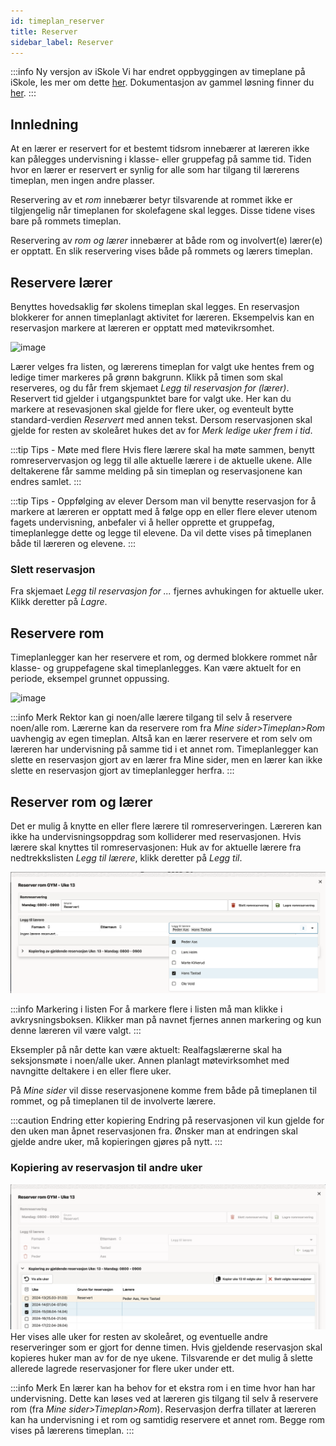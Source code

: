 ```yaml
---
id: timeplan_reserver
title: Reserver
sidebar_label: Reserver
---
```


:::info Ny versjon av iSkole
Vi har endret oppbyggingen av timeplane på iSkole, les mer om dette [her](https://dokumentasjon.iskole.net/blog/timeplan). Dokumentasjon av gammel løsning finner du [her](https://dokumentasjon.iskole.net/docs/timeplan_reserver_old). 
:::

## Innledning
At en lærer er  reservert for et bestemt tidsrom innebærer at læreren ikke kan pålegges undervisning i klasse- eller gruppefag på samme tid. Tiden hvor 
en lærer er reservert er synlig for alle som har tilgang til lærerens timeplan, men ingen andre plasser.

Reservering av et _rom_ innebærer betyr tilsvarende at rommet ikke er tilgjengelig når timeplanen for skolefagene skal legges. Disse tidene vises bare på rommets timeplan.

Reservering av _rom og lærer_ innebærer at både rom og involvert(e) lærer(e) er opptatt. En slik reservering vises både på rommets og lærers timeplan.

## Reservere lærer
Benyttes hovedsaklig før skolens timeplan skal legges. En reservasjon blokkerer for annen timeplanlagt aktivitet for læreren. Eksempelvis kan en reservasjon markere at læreren er opptatt med møtevikrsomhet.

![image](https://github.com/user-attachments/assets/faa8b3bc-18ce-4ffe-a4db-6092ba682c84)

Lærer velges fra listen, og lærerens timeplan for valgt uke hentes frem og ledige timer markeres på grønn bakgrunn. Klikk på timen som skal reserveres, og du får frem skjemaet _Legg til reservasjon for (lærer)_. Reservert tid gjelder i utgangspunktet bare for valgt uke. Her kan du markere at resevasjonen skal gjelde for flere uker, og eventeult bytte standard-verdien _Reservert_ med annen tekst. Dersom reservasjonen skal gjelde for resten av skoleåret hukes det av for _Merk ledige uker frem i tid_. 

:::tip Tips - Møte med flere
Hvis flere lærere skal ha møte sammen, benytt romreservervasjon og legg til alle aktuelle lærere i de aktuelle ukene. Alle deltakerene får samme melding på sin timeplan og reservasjonene kan endres samlet.
:::

:::tip Tips - Oppfølging av elever
Dersom man vil benytte reservasjon for å markere at læreren er opptatt med å følge opp en eller flere elever utenom fagets undervisning, anbefaler vi å heller opprette et gruppefag, timeplanlegge dette og legge til elevene. Da vil dette vises på timeplanen både til læreren og elevene.
:::

### Slett reservasjon
Fra skjemaet _Legg til reservasjon for ..._ fjernes avhukingen for aktuelle uker. Klikk deretter på _Lagre_.

## Reservere rom 
Timeplanlegger kan her reservere et rom, og dermed blokkere rommet når klasse- og gruppefagene skal timeplanlegges.
Kan være aktuelt for en periode, eksempel grunnet oppussing.

![image](https://github.com/BarmanHanssen/iskole/assets/80097133/e7587bc6-a3c7-4c8d-b35b-1b62b2b43339)

:::info Merk
Rektor kan gi noen/alle lærere tilgang til selv å reservere noen/alle rom. Lærerne kan da reservere rom fra _Mine sider>Timeplan>Rom_ uavhengig av egen timeplan. Altså kan en lærer reservere et rom selv om læreren har undervisning på samme tid i et annet rom. Timeplanlegger kan slette en reservasjon gjort av en lærer fra Mine sider, men en lærer kan ikke slette en reservasjon gjort av timeplanlegger herfra.
:::

## Reserver rom og lærer
Det er mulig å knytte en eller flere lærere til romreserveringen. Læreren kan ikke ha undervisningsoppdrag som kolliderer med reservasjonen. Hvis lærere skal knyttes til romreservasjonen: Huk av for aktuelle lærere fra nedtrekkslisten _Legg til lærere_, klikk deretter  på _Legg til_. 

![image](/img/tp_reservering_rom_velg_laerer.png)

:::info Markering i listen
For å markere flere i listen må man klikke i avkrysningsboksen. Klikker man på navnet fjernes annen markering og kun denne læreren vil være valgt.
:::

Eksempler på når dette kan være aktuelt: Realfagslærerne skal ha seksjonsmøte i noen/alle uker. Annen planlagt møtevirksomhet med navngitte deltakere i en eller flere uker.

På _Mine sider_ vil disse reservasjonene komme frem både på timeplanen til rommet, og på timeplanen til de involverte lærere. 

:::caution Endring etter kopiering
Endring på reservasjonen vil kun gjelde for den uken man åpnet reservasjonen fra. Ønsker man at endringen skal gjelde andre uker, må kopieringen gjøres på nytt.
:::

### Kopiering av reservasjon til andre uker
![image](/img/tp_reservering_rom_velg_uker.png)
Her vises alle uker for resten av skoleåret, og eventuelle andre reserveringer som er gjort for denne timen. Hvis gjeldende reservasjon skal kopieres huker man av for de nye ukene.
Tilsvarende er det mulig å slette allerede lagrede reservasjoner for flere uker under ett.

:::info Merk 
En lærer kan ha behov for et ekstra rom i en time hvor han har undervisning. Dette kan løses ved at læreren gis tilgang til selv å reservere rom (fra _Mine sider>Timeplan>Rom_). Reservasjon derfra tillater at læreren kan ha undervisning i et rom og samtidig reservere et annet rom. Begge rom vises på lærerens timeplan.
:::




